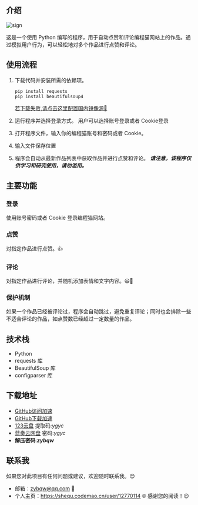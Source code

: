 ## 介绍

![sign](https://github.com/zybqw/CodeMao-AutoCommenter/assets/132246733/63825352-2809-4d27-b4e3-2e1397c3cfee)


这是一个使用 Python 编写的程序，用于自动点赞和评论编程猫网站上的作品。通过模拟用户行为，可以轻松地对多个作品进行点赞和评论。

## 使用流程

1. 下载代码并安装所需的依赖项。
 

   ```
   pip install requests
   pip install beautifulsoup4
   ```
   [若下载失败,请点击这里配置国内镜像源👀](https://zhuanlan.zhihu.com/p/339191263)

3. 运行程序并选择登录方式。
   用户可以选择账号登录或者 Cookie登录

4. 打开程序文件，输入你的编程猫账号和密码或者 Cookie。

5. 输入文件保存位置

6. 程序会自动从最新作品列表中获取作品并进行点赞和评论。
   ***请注意，该程序仅供学习和研究使用，请勿滥用。***

## 主要功能

### 登录

使用账号密码或者 Cookie 登录编程猫网站。

### 点赞

对指定作品进行点赞。👍

### 评论

对指定作品进行评论，并随机添加表情和文字内容。😃💬

### 保护机制

如果一个作品已经被评论过，程序会自动跳过，避免重复评论；同时也会排除一些不适合评论的作品，如点赞数已经超过一定数量的作品。

## 技术栈

- Python
- requests 库
- BeautifulSoup 库
- configparser 库

## 下载地址

- [GitHub访问加速](https://cloud.tsinghua.edu.cn/d/df482a15afb64dfeaff8/)
-  [GitHub下载加速](https://ghproxy.com/) 
- [123云盘](https://www.123pan.com/s/oRHZVv-PBKtv.html)    提取码:*ygyc* 
- [蓝奏云网盘](https://zybqw.lanzout.com/b04e5pmcd)    密码:*ygyc* 
- **解压密码**:***zybqw***

## 联系我

如果您对此项目有任何问题或建议，欢迎随时联系我。😊

- 邮箱：zybqw@qq.com 📧
- 个人主页：https://shequ.codemao.cn/user/12770114 🌐
  感谢您的阅读！😉
